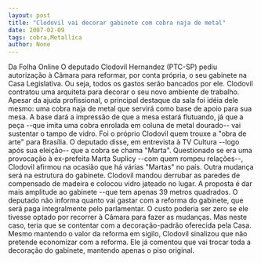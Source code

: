```yaml
---
layout: post
title: "Clodovil vai decorar gabinete com cobra naja de metal"
date: 2007-02-09
tags: cobra,Metallica
author: None
---
```

Da Folha Online
O deputado Clodovil Hernandez (PTC-SP) pediu autorização à Câmara para reformar, por conta própria, o seu gabinete na Casa Legislativa. Ou seja, todos os gastos serão bancados por ele. Clodovil contratou uma arquiteta para decorar o seu novo ambiente de trabalho. 
Apesar da ajuda profissional, o principal destaque da sala foi idéia dele mesmo: uma cobra naja de metal que servirá como base de apoio para sua mesa.
A base dará a impressão de que a mesa estará flutuando, já que a peça --que imita uma cobra enrolada em coluna de metal dourado-- vai sustentar o tampo de vidro. Foi o próprio Clodovil quem trouxe a \"obra de arte\" para Brasília. 
O deputado disse, em entrevista à TV Cultura --logo após sua eleição-- que a cobra se chama \"Marta\". Questionado se era uma provocação à ex-prefeita Marta Suplicy --com quem rompeu relações--, Clodovil afirmou na ocasião que há várias \"Martas\" no país.
Outra mudança será na estrutura do gabinete. Clodovil mandou derrubar as paredes de compensado de madeira e colocou vidro jateado no lugar. A proposta é dar mais amplitude ao gabinete --que tem apenas 39 metros quadrados. 
O deputado não informa quanto vai gastar com a reforma do gabinete, que será paga integralmente pelo parlamentar. O custo poderia ser zero se ele tivesse optado por recorrer à Câmara para fazer as mudanças. Mas neste caso, teria que se contentar com a decoração-padrão oferecida pela Casa.
Mesmo mantendo o valor da reforma em sigilo, Clodovil sinalizou que não pretende economizar com a reforma. Ele já comentou que vai trocar toda a decoração do gabinete, mantendo apenas o piso original. 